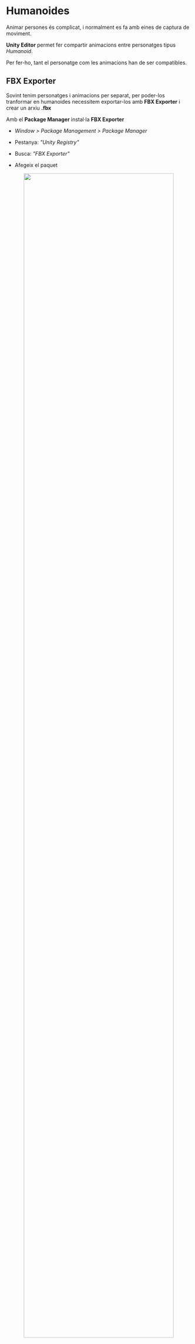 # Humanoides

Animar persones és complicat, i normalment es fa amb eines de captura de moviment.

**Unity Editor** permet fer compartir animacions entre personatges tipus *Humanoid*.

Per fer-ho, tant el personatge com les animacions han de ser compatibles.

## FBX Exporter

Sovint tenim personatges i animacions per separat, per poder-los tranformar en humanoides necessitem exportar-los amb **FBX Exporter** i crear un arxiu **.fbx**

Amb el **Package Manager** instal·la **FBX Exporter**

- *Window > Package Management > Package Manager*

- Pestanya: *"Unity Registry"*

- Busca: *"FBX Exporter"*

- Afegeix el paquet

<center>
<img src="./assets/humanoides-fbxexporterinstall.png" style="width: 90%; max-width: 600px">
</center>
<br/>

## Animacions humanoides

A vegades, descarreguem personatges que no tenen definides les animacions, ni un tipus humanoide, tot i ser-ne compatibles.

Importa al projecte aquest personatge:

[Low Poly People by David Jalbert](https://assetstore.unity.com/packages/3d/characters/humanoids/low-poly-people-by-david-jalbert-274814)

Com que té una versió antiga de "Pipeline", cal arreglar-los:

- *Window > Rendering > Render Pipeline Convertor*
- Activa totes les opcions
- Escull: *Initialize and Convert*

<center>
<img src="./assets/humanoides-convertpipeline.png" style="width: 90%; max-width: 600px">
</center>
<br/>

Navega a la carpeta:

*"Assets > David Jalbert > Low Poly People > Prefabs"*

Arrossega un personatge cap a la jerarquia.
<br/>
<center>
<video src="./assets/humanoides-defaultanim.mov" width="600" controls></video>
</center>

Veuràs que l'animació funciona, però no és un humanoide perquè a l'inspector no fa servir cap *"Avatar"*

<center>
<img src="./assets/humanoides-avatarmissing.png" style="width: 90%; max-width: 400px">
</center>
<br/>

Exportarem aquest objecte a format *.fbx* per poder transformar les animacions a **humanoide**

<center>
<img src="./assets/humanoides-exportfbx0.png" style="width: 90%; max-width: 300px">
</center>
<br/>

És important que escullis:

- Include: "Model(s) + Animation"

<center>
<img src="./assets/humanoides-exportfbx1.png" style="width: 90%; max-width: 300px">
</center>
<br/>

A la carpeta **"Assets"** hi ha el nou objecte, sel·lecciona'l, i a la pestana **"Inspector"** escull:

- Pestanya: **"Rig"**
- Animation Type: **"Humanoid"**
- Avatar Definition: **"Create From This Model"**
- Apreta **"Apply"**
- Fixa't que s'ha activat el botó **"Configure"**

<center>
<img src="./assets/humanoides-createavatar0.png" style="width: 90%; max-width: 300px">
</center>
<br/>

- Apreta el botó **"Configure"**
- Escull la opció **"Pose > Enfoce T-Pose"**

<center>
<img src="./assets/humanoides-createavatar1.png" style="width: 90%; max-width: 300px">
</center>
<br/>

- **Important!** Apreta el botó **"Apply"**
- Apreta el botó **"Done"**

Ara ja tenim un objecte **.fbx** amb les animacions tipus **humanoide**

- Esborra el personatge de l'escena
- Mou el nou personatge **.fbx** a l'escena

<center>
<img src="./assets/humanoides-createavatar2.png" style="width: 90%; max-width: 600px">
</center>
<br/>

Si no està oberta, obre la finestra d'animació:

*Window > Animation > Animation*

Crea un controlador d'animació i guarda'l a *"Assets > Animation"* amb nom *"PlayerAnimations"*

<center>
<img src="./assets/humanoides-animationcontroller.png" style="width: 90%; max-width: 400px">
</center>
<br/>

Comprova que el personatge té assignat el controlador i l'avatar:

<center>
<img src="./assets/humanoides-animatorassigned.png" style="width: 90%; max-width: 400px">
</center>
<br/>

Si no està oberta, obre la finestra d'*animator*:

*Window > Animation > Animator*

Des de la carpeta **"Assets"** escull l'objecte del personatge tipus **.fbx** i copia les animacions a la carpeta **"Assets > Animations"**

- Sel·lecciona les animacions
- Ctrl+C per copiar
- Anar a la carpeta "Animations"
- Ctrl+V per enganxar

<center>
<img src="./assets/humanoides-copyanimations.png" style="width: 90%; max-width: 400px">
</center>
<br/>

Amb el personatge sel·leccionat, arrossega les animacions de la carpeta **"Assets"** cap a l'animator.

<center>
<img src="./assets/humanoides-draganimations0.png" style="width: 90%; max-width: 600px">
</center>
<br/>

Comprova que les animacions tipus "humanoide" funcionen:

<br/>
<center>
<video src="./assets/humanoides-animationcheck0.mov" width="600" controls></video>
</center>

## Importar Animacions humanoides

Definir animacions per personatges és molt complicat, normalment es fa amb eines de captura de moviment.

La pàgina [Mixamo](https://www.mixamo.com/#/), ofereix gratuïtament moltes animacions de personatges.

<center>
<img src="./assets/humanoides-mixamoshow.png" style="width: 90%; max-width: 600px">
</center>
<br/>

Registra't i busca:

**Action adventure pack**

Descarrega la versió amb format **"FBX for Unity"**

<center>
<img src="./assets/humanoides-mixamodownload.png" style="width: 90%; max-width: 400px">
</center>
<br/>

Arrossega la carpeta descomprimida **"Action Adventure Pack"** cap a la carpeta **"Assets"** del projecte.

<center>
<img src="./assets/humanoides-dragpack.png" style="width: 90%; max-width: 400px">
</center>
<br/>

Ves a la carpeta **"Assets > Action Adventure Pack"** i escull **"Jumping Up"**, a la pestana **"Inspector"** escull:

- Pestanya: **"Rig"**
- Animation Type: **"Humanoid"**
- Avatar Definition: **"Create From This Model"**
- Apreta **"Apply"**
- Fixa't que s'ha activat el botó **"Configure"**

<center>
<img src="./assets/humanoides-createavatar0.png" style="width: 90%; max-width: 300px">
</center>
<br/>

- Apreta el botó **"Configure"**
- Escull la opció **"Pose > Enfoce T-Pose"**

<center>
<img src="./assets/humanoides-createavatar1.png" style="width: 90%; max-width: 300px">
</center>
<br/>

- **Important!** Apreta el botó **"Apply"**
- Apreta el botó **"Done"**

L'objecte **.fbx** ha canviat i ara té dos icones

- Un humanoide
- Un icona d'animació triangular amb nom (mixamo.com)

<center>
<img src="./assets/humanoides-createmixamohumanoid.png" style="width: 90%; max-width: 400px">
</center>
<br/>

Copia l'icona triangular anomenat *"mixamo.com"* a la carpeta **"Assets > Animations"** i renomana'l com a **"Jump"**

Sel·lecciona el personatge, mostra la pestanya **"Animator"** i arrossega la nova animació **"Jump"** cap a l'*animator*:

<center>
<img src="./assets/humanoides-dragjump.png" style="width: 90%; max-width: 600px">
</center>
<br/>

Comprova a l'escena, i a la pestanya **"Animation"** que la nova animació **"Jump"** està disponible:

<center>
<img src="./assets/humanoides-jumpavailable.png" style="width: 90%; max-width: 600px">
</center>
<br/>